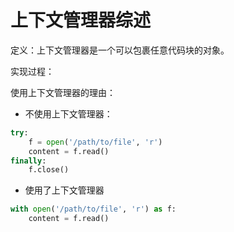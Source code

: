 # 上下文管理器综述

定义：上下文管理器是一个可以包裹任意代码块的对象。

实现过程：

使用上下文管理器的理由：

- 不使用上下文管理器：

```python
try:
    f = open('/path/to/file', 'r')
    content = f.read()
finally:
    f.close()
```

- 使用了上下文管理器

```python
with open('/path/to/file', 'r') as f:
    content = f.read()
```